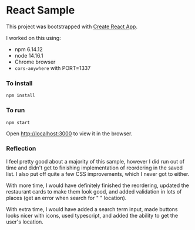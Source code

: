 # React Sample

This project was bootstrapped with [Create React App](https://github.com/facebook/create-react-app).

I worked on this using:

- npm 6.14.12
- node 14.16.1
- Chrome browser
- `cors-anywhere` with PORT=1337

### To install

`npm install`

### To run

`npm start`

Open [http://localhost:3000](http://localhost:3000) to view it in the browser.

### Reflection

I feel pretty good about a majority of this sample, however I did run out of time and didn't get to finishing implementation of reordering in the saved list. I also put off quite a few CSS improvements, which I never got to either.

With more time, I would have definitely finished the reordering, updated the restaurant cards to make them look good, and added validation in lots of places (get an error when search for " " location).

With extra time, I would have added a search term input, made buttons looks nicer with icons, used typescript, and added the ability to get the user's location.
